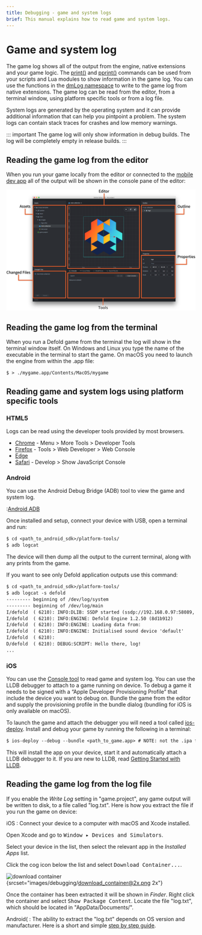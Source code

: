 ```yaml
---
title: Debugging - game and system logs
brief: This manual explains how to read game and system logs.
---
```


# Game and system log

The game log shows all of the output from the engine, native extensions and your game logic. The [print()](/ref/stable/base/#print:...) and [pprint()](/ref/stable/builtins/?q=pprint#pprint:v) commands can be used from your scripts and Lua modules to show information in the game log. You can use the functions in the [dmLog namespace](/ref/stable/dmLog/) to write to the game log from native extensions. The game log can be read from the editor, from a terminal window, using platform specific tools or from a log file.

System logs are generated by the operating system and it can provide additional information that can help you pintpoint a problem. The system logs can contain stack traces for crashes and low memory warnings.

::: important
The game log will only show information in debug builds. The log will be completely empty in release builds.
:::

## Reading the game log from the editor

When you run your game locally from the editor or connected to the [mobile dev app](/manuals/dev-app) all of the output will be shown in the console pane of the editor:

![Editor 2](images/editor/editor2_overview.png)

## Reading the game log from the terminal

When you run a Defold game from the terminal the log will show in the terminal window itself. On Windows and Linux you type the name of the executable in the terminal to start the game. On macOS you need to launch the engine from within the .app file:

```
$ > ./mygame.app/Contents/MacOS/mygame
```

## Reading game and system logs using platform specific tools

### HTML5

Logs can be read using the developer tools provided by most browsers.

* [Chrome](https://developers.google.com/web/tools/chrome-devtools/console) - Menu > More Tools > Developer Tools
* [Firefox](https://developer.mozilla.org/en-US/docs/Tools/Browser_Console) - Tools > Web Developer > Web Console
* [Edge](https://docs.microsoft.com/en-us/microsoft-edge/devtools-guide/console)
* [Safari](https://support.apple.com/guide/safari-developer/log-messages-with-the-console-dev4e7dedc90/mac) - Develop > Show JavaScript Console

### Android

You can use the Android Debug Bridge (ADB) tool to view the game and system log.

:[Android ADB](../shared/android-adb.md)

Once installed and setup, connect your device with USB, open a terminal and run:

```txt
$ cd <path_to_android_sdk>/platform-tools/
$ adb logcat
```

The device will then dump all the output to the current terminal, along with any prints from the game.

If you want to see only Defold application outputs use this command:

```txt
$ cd <path_to_android_sdk>/platform-tools/
$ adb logcat -s defold
--------- beginning of /dev/log/system
--------- beginning of /dev/log/main
I/defold  ( 6210): INFO:DLIB: SSDP started (ssdp://192.168.0.97:58089, http://0.0.0.0:38637)
I/defold  ( 6210): INFO:ENGINE: Defold Engine 1.2.50 (8d1b912)
I/defold  ( 6210): INFO:ENGINE: Loading data from:
I/defold  ( 6210): INFO:ENGINE: Initialised sound device 'default'
I/defold  ( 6210):
D/defold  ( 6210): DEBUG:SCRIPT: Hello there, log!
...
```

### iOS

You can use the [Console tool](https://support.apple.com/guide/console/welcome/mac) to read game and system log. You can use the LLDB debugger to attach to a game running on device. To debug a game it needs to be signed with a “Apple Developer Provisioning Profile” that include the device you want to debug on. Bundle the game from the editor and supply the provisioning profile in the bundle dialog (bundling for iOS is only available on macOS).

To launch the game and attach the debugger you will need a tool called [ios-deploy](https://github.com/phonegap/ios-deploy). Install and debug your game by running the following in a terminal:

```txt
$ ios-deploy --debug --bundle <path_to_game.app> # NOTE: not the .ipa file
```

This will install the app on your device, start it and automatically attach a LLDB debugger to it. If you are new to LLDB, read [Getting Started with LLDB](https://developer.apple.com/library/content/documentation/IDEs/Conceptual/gdb_to_lldb_transition_guide/document/lldb-basics.html).


## Reading the game log from the log file

If you enable the *Write Log* setting in "game.project", any game output will be written to disk, to a file called "log.txt". Here is how you extract the file if you run the game on device:

iOS
: Connect your device to a computer with macOS and Xcode installed.

  Open Xcode and go to <kbd>Window ▸ Devices and Simulators</kbd>.

  Select your device in the list, then select the relevant app in the *Installed Apps* list.

  Click the cog icon below the list and select <kbd>Download Container...</kbd>.

  ![download container](images/debugging/download_container.png){srcset="images/debugging/download_container@2x.png 2x"}

  Once the container has been extracted it will be shown in *Finder*. Right click the container and select <kbd>Show Package Content</kbd>. Locate the file "log.txt", which should be located in "AppData/Documents/".

Android(
: The ability to extract the "log.txt" depends on OS version and manufacturer. Here is a short and simple [step by step guide](https://stackoverflow.com/a/48077004/]129360).
